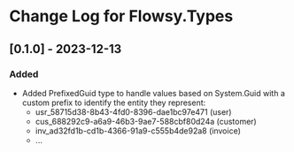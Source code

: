 # Change Log for Flowsy.Types

## [0.1.0] - 2023-12-13
### Added
- Added PrefixedGuid type to handle values based on System.Guid with a custom prefix to identify the entity they represent:
    - usr_58715d38-8b43-4fd0-8396-dae1bc97e471 (user)
    - cus_688292c9-a6a9-46b3-9ae7-588cbf80d24a (customer)
    - inv_ad32fd1b-cd1b-4366-91a9-c555b4de92a8 (invoice)
    - ...